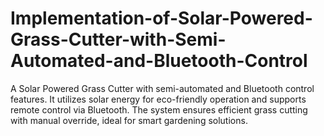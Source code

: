 # Implementation-of-Solar-Powered-Grass-Cutter-with-Semi-Automated-and-Bluetooth-Control
A Solar Powered Grass Cutter with semi-automated and Bluetooth control features. It utilizes solar energy for eco-friendly operation and supports remote control via Bluetooth. The system ensures efficient grass cutting with manual override, ideal for smart gardening solutions.
